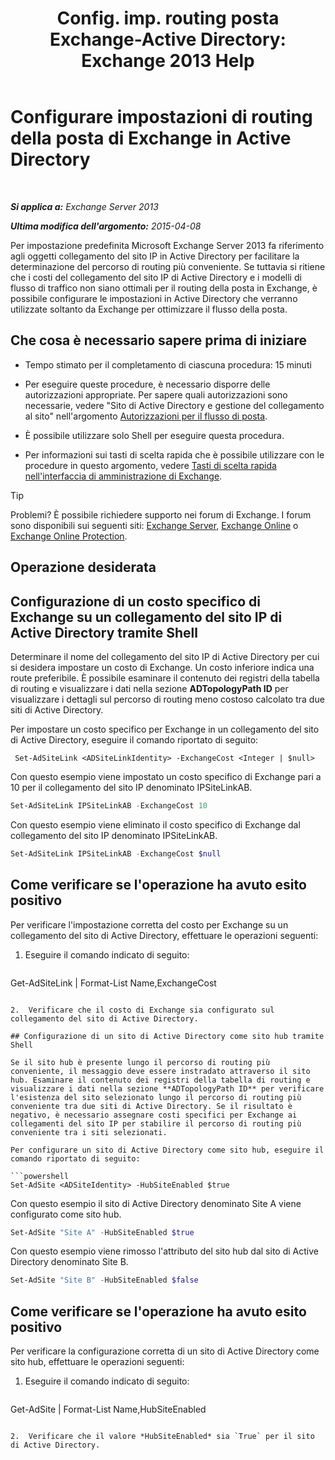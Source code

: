 ﻿---
title: 'Config. imp. routing posta Exchange-Active Directory: Exchange 2013 Help'
TOCTitle: Configurare impostazioni di routing della posta di Exchange in Active Directory
ms:assetid: d01f8545-c201-4a96-be39-ed4c7008afcf
ms:mtpsurl: https://technet.microsoft.com/it-it/library/JJ674705(v=EXCHG.150)
ms:contentKeyID: 50481709
ms.date: 05/22/2018
mtps_version: v=EXCHG.150
ms.translationtype: MT
---

# Configurare impostazioni di routing della posta di Exchange in Active Directory

 

_**Si applica a:** Exchange Server 2013_

_**Ultima modifica dell'argomento:** 2015-04-08_

Per impostazione predefinita Microsoft Exchange Server 2013 fa riferimento agli oggetti collegamento del sito IP in Active Directory per facilitare la determinazione del percorso di routing più conveniente. Se tuttavia si ritiene che i costi del collegamento del sito IP di Active Directory e i modelli di flusso di traffico non siano ottimali per il routing della posta in Exchange, è possibile configurare le impostazioni in Active Directory che verranno utilizzate soltanto da Exchange per ottimizzare il flusso della posta.

## Che cosa è necessario sapere prima di iniziare

  - Tempo stimato per il completamento di ciascuna procedura: 15 minuti

  - Per eseguire queste procedure, è necessario disporre delle autorizzazioni appropriate. Per sapere quali autorizzazioni sono necessarie, vedere "Sito di Active Directory e gestione del collegamento al sito" nell'argomento [Autorizzazioni per il flusso di posta](mail-flow-permissions-exchange-2013-help.md).

  - È possibile utilizzare solo Shell per eseguire questa procedura.

  - Per informazioni sui tasti di scelta rapida che è possibile utilizzare con le procedure in questo argomento, vedere [Tasti di scelta rapida nell'interfaccia di amministrazione di Exchange](keyboard-shortcuts-in-the-exchange-admin-center-exchange-online-protection-help.md).


> [!TIP]
> Problemi? È possibile richiedere supporto nei forum di Exchange. I forum sono disponibili sui seguenti siti: <A href="https://go.microsoft.com/fwlink/p/?linkid=60612">Exchange Server</A>, <A href="https://go.microsoft.com/fwlink/p/?linkid=267542">Exchange Online</A> o <A href="https://go.microsoft.com/fwlink/p/?linkid=285351">Exchange Online Protection</A>.



## Operazione desiderata

## Configurazione di un costo specifico di Exchange su un collegamento del sito IP di Active Directory tramite Shell

Determinare il nome del collegamento del sito IP di Active Directory per cui si desidera impostare un costo di Exchange. Un costo inferiore indica una route preferibile. È possibile esaminare il contenuto dei registri della tabella di routing e visualizzare i dati nella sezione **ADTopologyPath ID** per visualizzare i dettagli sul percorso di routing meno costoso calcolato tra due siti di Active Directory.

Per impostare un costo specifico per Exchange in un collegamento del sito di Active Directory, eseguire il comando riportato di seguito:

``` 
 Set-AdSiteLink <ADSiteLinkIdentity> -ExchangeCost <Integer | $null>
```

Con questo esempio viene impostato un costo specifico di Exchange pari a 10 per il collegamento del sito IP denominato IPSiteLinkAB.

```powershell
Set-AdSiteLink IPSiteLinkAB -ExchangeCost 10
```

Con questo esempio viene eliminato il costo specifico di Exchange dal collegamento del sito IP denominato IPSiteLinkAB.

```powershell
Set-AdSiteLink IPSiteLinkAB -ExchangeCost $null
```

## Come verificare se l'operazione ha avuto esito positivo

Per verificare l'impostazione corretta del costo per Exchange su un collegamento del sito di Active Directory, effettuare le operazioni seguenti:

1.  Eseguire il comando indicato di seguito:
    
    ```powershell
Get-AdSiteLink | Format-List Name,ExchangeCost
```

2.  Verificare che il costo di Exchange sia configurato sul collegamento del sito di Active Directory.

## Configurazione di un sito di Active Directory come sito hub tramite Shell

Se il sito hub è presente lungo il percorso di routing più conveniente, il messaggio deve essere instradato attraverso il sito hub. Esaminare il contenuto dei registri della tabella di routing e visualizzare i dati nella sezione **ADTopologyPath ID** per verificare l'esistenza del sito selezionato lungo il percorso di routing più conveniente tra due siti di Active Directory. Se il risultato è negativo, è necessario assegnare costi specifici per Exchange ai collegamenti del sito IP per stabilire il percorso di routing più conveniente tra i siti selezionati.

Per configurare un sito di Active Directory come sito hub, eseguire il comando riportato di seguito:

```powershell
Set-AdSite <ADSiteIdentity> -HubSiteEnabled $true
```

Con questo esempio il sito di Active Directory denominato Site A viene configurato come sito hub.

```powershell
Set-AdSite "Site A" -HubSiteEnabled $true
```

Con questo esempio viene rimosso l'attributo del sito hub dal sito di Active Directory denominato Site B.

```powershell
Set-AdSite "Site B" -HubSiteEnabled $false
```

## Come verificare se l'operazione ha avuto esito positivo

Per verificare la configurazione corretta di un sito di Active Directory come sito hub, effettuare le operazioni seguenti:

1.  Eseguire il comando indicato di seguito:
    
    ```powershell
Get-AdSite | Format-List Name,HubSiteEnabled
```

2.  Verificare che il valore *HubSiteEnabled* sia `True` per il sito di Active Directory.

